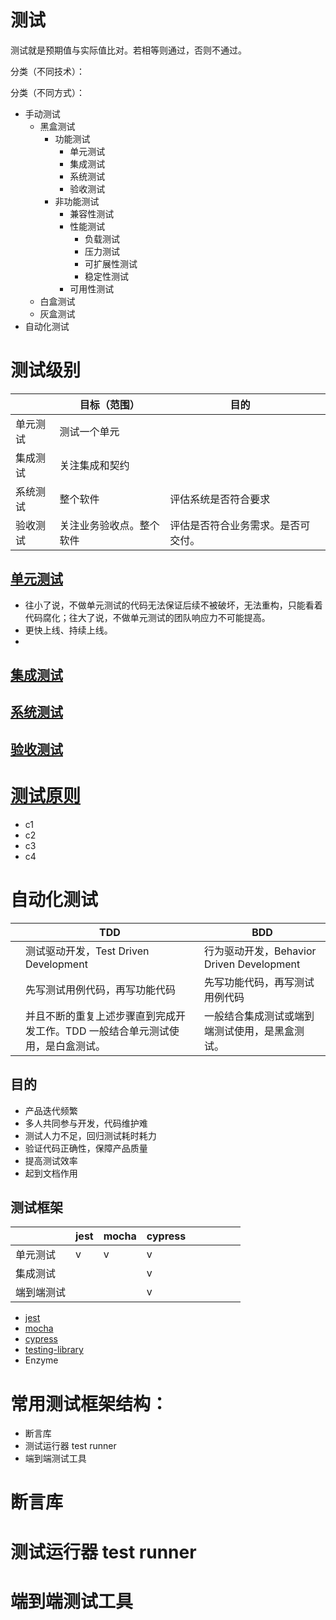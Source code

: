 # 测试

测试就是预期值与实际值比对。若相等则通过，否则不通过。

分类（不同技术）：

分类（不同方式）：

- 手动测试
  - 黑盒测试
    - 功能测试
      - 单元测试
      - 集成测试
      - 系统测试
      - 验收测试
    - 非功能测试
      - 兼容性测试
      - 性能测试
        - 负载测试
        - 压力测试
        - 可扩展性测试
        - 稳定性测试
      - 可用性测试
  - 白盒测试
  - 灰盒测试
- 自动化测试

# 测试级别

|          | 目标（范围）             | 目的                               |     |
| -------- | ------------------------ | ---------------------------------- | --- |
| 单元测试 | 测试一个单元             |                                    |     |
| 集成测试 | 关注集成和契约           |                                    |     |
| 系统测试 | 整个软件                 | 评估系统是否符合要求               |     |
| 验收测试 | 关注业务验收点。整个软件 | 评估是否符合业务需求。是否可交付。 |     |

## [单元测试](/test/ut.html)

- 往小了说，不做单元测试的代码无法保证后续不被破坏，无法重构，只能看着代码腐化；往大了说，不做单元测试的团队响应力不可能提高。
- 更快上线、持续上线。
-

## [集成测试]()

## [系统测试]()

## [验收测试]()

# [测试原则](/test/tenet.html)

- c1
- c2
- c3
- c4

# 自动化测试

|     | TDD                                                                            | BDD                                            |
| --- | ------------------------------------------------------------------------------ | ---------------------------------------------- |
|     | 测试驱动开发，Test Driven Development                                          | 行为驱动开发，Behavior Driven Development      |
|     | 先写测试用例代码，再写功能代码                                                 | 先写功能代码，再写测试用例代码                 |
|     | 并且不断的重复上述步骤直到完成开发工作。TDD 一般结合单元测试使用，是白盒测试。 | 一般结合集成测试或端到端测试使用，是黑盒测试。 |

## 目的

- 产品迭代频繁
- 多人共同参与开发，代码维护难
- 测试人力不足，回归测试耗时耗力
- 验证代码正确性，保障产品质量
- 提高测试效率
- 起到文档作用

## 测试框架

|            | jest | mocha | cypress |     |     |     |     |     |
| ---------- | ---- | ----- | ------- | --- | --- | --- | --- | --- |
| 单元测试   | v    | v     | v       |     |     |     |     |     |
| 集成测试   |      |       | v       |     |     |     |     |     |
| 端到端测试 |      |       | v       |     |     |     |     |     |

- [jest](/test/jest.html)
- [mocha](/test/mocha.html)
- [cypress](/test/cypress.html)
- [testing-library](/test/test-library.html)
- Enzyme

# 常用测试框架结构：

- 断言库
- 测试运行器 test runner
- 端到端测试工具

# 断言库

# 测试运行器 test runner

# 端到端测试工具
